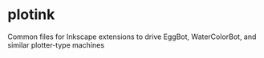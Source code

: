 # plotink
Common files for Inkscape extensions to drive EggBot, WaterColorBot, and similar plotter-type machines 
